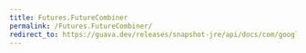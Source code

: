 ```yaml
---
title: Futures.FutureCombiner
permalink: /Futures.FutureCombiner/
redirect_to: https://guava.dev/releases/snapshot-jre/api/docs/com/google/common/util/concurrent/Futures.FutureCombiner.html
---
```

